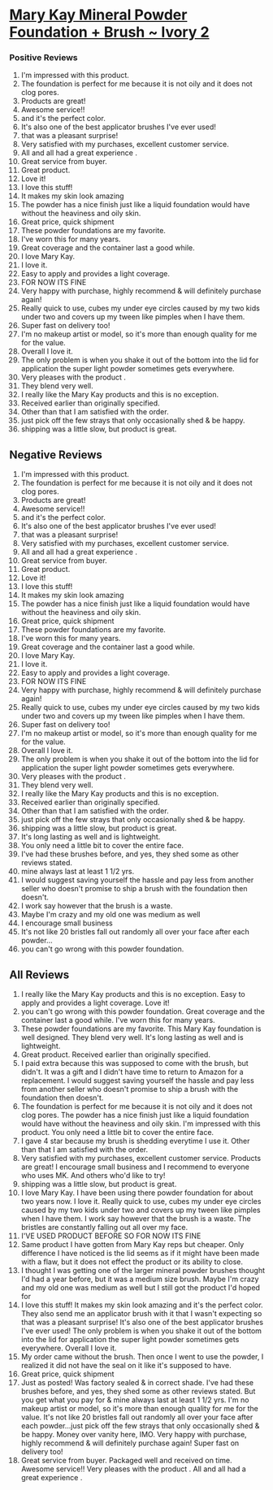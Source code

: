 # [Mary Kay Mineral Powder Foundation + Brush ~ Ivory 2](https://products.checkmycream.com/products/Mary-Kay-Mineral-Powder-Foundation-+-Brush-~-Ivory-2.html)

### Positive Reviews

<ol>
      <li>I&#x27;m impressed with this product.  </li>
      <li>The foundation is perfect for me because it is not oily and it does not clog pores.  </li>
      <li>Products are great!</li>
      <li>Awesome service!!</li>
      <li>and it&#x27;s the perfect color.</li>
      <li>It&#x27;s also one of the best applicator brushes I&#x27;ve ever used!</li>
      <li>that was a pleasant surprise!</li>
      <li>Very satisfied with my purchases, excellent customer service.</li>
      <li>All and all had a great experience .</li>
      <li>Great service from buyer.</li>
      <li>Great product.</li>
      <li>Love it!</li>
      <li>I love this stuff!</li>
      <li>It makes my skin look amazing</li>
      <li>The powder has a nice finish just like a liquid foundation would have without the heaviness and oily skin.  </li>
      <li>Great price, quick shipment</li>
      <li>These powder foundations are my favorite.  </li>
      <li>I&#x27;ve worn this for many years.</li>
      <li>Great coverage and the container last a good while.</li>
      <li>I love Mary Kay.</li>
      <li>I love it.</li>
      <li>Easy to apply and provides a light coverage.  </li>
      <li>FOR NOW ITS FINE</li>
      <li>Very happy with purchase, highly recommend &amp; will definitely purchase again!  </li>
      <li>Really quick to use, cubes my under eye circles caused by my two kids under two and covers up my tween like pimples when I have them.</li>
      <li>Super fast on delivery too!</li>
      <li>I&#x27;m no makeup artist or model, so it&#x27;s more than enough quality for me for the value.</li>
      <li>Overall I love it.</li>
      <li>The only problem is when you shake it out of the bottom into the lid for application the super light powder sometimes gets everywhere.</li>
      <li>Very pleases with the product .</li>
      <li>They blend very well.  </li>
      <li>I really like the Mary Kay products and this is no exception.  </li>
      <li>Received earlier than originally specified.</li>
      <li>Other than that I am satisfied with the order.</li>
      <li>just pick off the few strays that only occasionally shed &amp; be happy.  </li>
      <li>shipping was a little slow, but product is great.</li>
</ol>


<h2>Negative Reviews</h2>
<ol>
<li> I&#x27;m impressed with this product.  </li>
<li> The foundation is perfect for me because it is not oily and it does not clog pores.  </li>
<li> Products are great!</li>
<li> Awesome service!!</li>
<li> and it&#x27;s the perfect color.</li>
<li> It&#x27;s also one of the best applicator brushes I&#x27;ve ever used!</li>
<li> that was a pleasant surprise!</li>
<li> Very satisfied with my purchases, excellent customer service.</li>
<li> All and all had a great experience .</li>
<li> Great service from buyer.</li>
<li> Great product.</li>
<li> Love it!</li>
<li> I love this stuff!</li>
<li> It makes my skin look amazing</li>
<li> The powder has a nice finish just like a liquid foundation would have without the heaviness and oily skin.  </li>
<li> Great price, quick shipment</li>
<li> These powder foundations are my favorite.  </li>
<li> I&#x27;ve worn this for many years.</li>
<li> Great coverage and the container last a good while.</li>
<li> I love Mary Kay.</li>
<li> I love it.</li>
<li> Easy to apply and provides a light coverage.  </li>
<li> FOR NOW ITS FINE</li>
<li> Very happy with purchase, highly recommend &amp; will definitely purchase again!  </li>
<li> Really quick to use, cubes my under eye circles caused by my two kids under two and covers up my tween like pimples when I have them.</li>
<li> Super fast on delivery too!</li>
<li> I&#x27;m no makeup artist or model, so it&#x27;s more than enough quality for me for the value.</li>
<li> Overall I love it.</li>
<li> The only problem is when you shake it out of the bottom into the lid for application the super light powder sometimes gets everywhere.</li>
<li> Very pleases with the product .</li>
<li> They blend very well.  </li>
<li> I really like the Mary Kay products and this is no exception.  </li>
<li> Received earlier than originally specified.</li>
<li> Other than that I am satisfied with the order.</li>
<li> just pick off the few strays that only occasionally shed &amp; be happy.  </li>
<li> shipping was a little slow, but product is great.</li>
<li> It&#x27;s long lasting as well and is lightweight.</li>
<li> You only need a little bit to cover the entire face.</li>
<li> I&#x27;ve had these brushes before, and yes, they shed some as other reviews stated.  </li>
<li> mine always last at least 1 1/2 yrs.  </li>
<li> I would suggest saving yourself the hassle and pay less from another seller who doesn&#x27;t promise to ship a brush with the foundation then doesn&#x27;t.</li>
<li> I work say however that the brush is a waste.</li>
<li> Maybe I&#x27;m crazy and my old one was medium as well</li>
<li> I encourage small business</li>
<li> It&#x27;s not like 20 bristles fall out randomly all over your face after each powder...</li>
<li> you can&#x27;t go wrong with this powder foundation.</li>
</ol>

<h2>All Reviews</h2>

<ol>
    <li> I really like the Mary Kay products and this is no exception.  Easy to apply and provides a light coverage.  Love it!</li>
    <li> you can&#x27;t go wrong with this powder foundation. Great coverage and the container last a good while. I&#x27;ve worn this for many years.</li>
    <li> These powder foundations are my favorite.  This Mary Kay foundation is well designed.  They blend very well.  It&#x27;s long lasting as well and is lightweight.</li>
    <li> Great product. Received earlier than originally specified.</li>
    <li> I paid extra because this was supposed to come with the brush, but didn&#x27;t. It was a gift and I didn&#x27;t have time to return to Amazon for a replacement.  I would suggest saving yourself the hassle and pay less from another seller who doesn&#x27;t promise to ship a brush with the foundation then doesn&#x27;t.</li>
    <li> The foundation is perfect for me because it is not oily and it does not clog pores.  The powder has a nice finish just like a liquid foundation would have without the heaviness and oily skin.  I&#x27;m impressed with this product.  You only need a little bit to cover the entire face.</li>
    <li> I gave 4 star because my brush is shedding everytime I use it. Other than that I am satisfied with the order.</li>
    <li> Very satisfied with my purchases, excellent customer service. Products are great! I encourage small business and I recommend to everyone who uses MK. And others who&#x27;d like to try!</li>
    <li> shipping was a little slow, but product is great.</li>
    <li> I love Mary Kay. I have been using there powder foundation for about two years now. I love it. Really quick to use, cubes my under eye circles caused by my two kids under two and covers up my tween like pimples when I have them. I work say however that the brush is a waste. The bristles are constantly falling out all over my face.</li>
    <li> I&#x27;VE USED PRODUCT BEFORE SO FOR NOW ITS FINE</li>
    <li> Same product I have gotten from Mary Kay reps but cheaper.  Only difference I have noticed is the lid seems as if it might have been made with a flaw, but it does not effect the product or its ability to close.</li>
    <li> I thought I was getting one of the larger mineral powder brushes thought I&#x27;d had a year before, but it was a medium size brush. Maybe I&#x27;m crazy and my old one was medium as well but I still got the product I&#x27;d hoped for</li>
    <li> I love this stuff! It makes my skin look amazing and it&#x27;s the perfect color. They also send me an applicator brush with it that I wasn&#x27;t expecting so that was a pleasant surprise! It&#x27;s also one of the best applicator brushes I&#x27;ve ever used! The only problem is when you shake it out of the bottom into the lid for application the super light powder sometimes gets everywhere. Overall I love it.</li>
    <li> My order came without the brush. Then once I went to use the powder, I realized it did not have the seal on it like it&#x27;s supposed to have.</li>
    <li> Great price, quick shipment</li>
    <li> Just as posted! Was factory sealed &amp; in correct shade.  I&#x27;ve had these brushes before, and yes, they shed some as other reviews stated.  But you get what you pay for &amp; mine always last at least 1 1/2 yrs.  I&#x27;m no makeup artist or model, so it&#x27;s more than enough quality for me for the value. It&#x27;s not like 20 bristles fall out randomly all over your face after each powder...just pick off the few strays that only occasionally shed &amp; be happy.  Money over vanity here, IMO.  Very happy with purchase, highly recommend &amp; will definitely purchase again!  Super fast on delivery too!</li>
    <li> Great service from buyer. Packaged well and received on time. Awesome service!! Very pleases with the product . All and all had a great experience .</li>
</ol>




